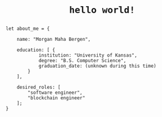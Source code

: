 <h1 align="center">
    
    hello world!
    
</h1>

<div align="left" width=100%>
    
    let about_me = {

        name: "Morgan Maha Bergen",

        education: [ {
                institution: "University of Kansas",
                degree: "B.S. Computer Science",
                graduation_date: (unknown during this time)
            }
        ],

        desired_roles: [
            "software engineer",
            "blockchain engineer"
        ];
    }

</div>
